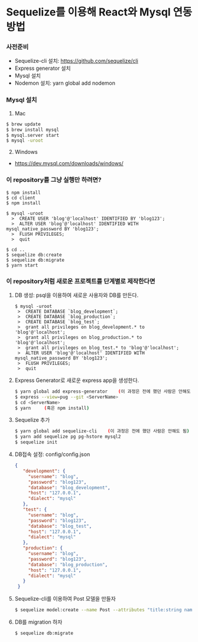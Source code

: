 # Sequelize를 이용해 React와 Mysql 연동 방법

### 사전준비

- Sequelize-cli 설치: https://github.com/sequelize/cli
- Express generator 설치
- Mysql 설치
- Nodemon 설치: yarn global add nodemon

### Mysql 설치
1. Mac
```sh
$ brew update
$ brew install mysql
$ mysql.server start
$ mysql -uroot
```

2. Windows
- https://dev.mysql.com/downloads/windows/

### 이 repository를 그냥 실행만 하려면?
```
$ npm install
$ cd client
$ npm install

$ mysql -uroot
  >  CREATE USER 'blog'@'localhost' IDENTIFIED BY 'blog123';
  >  ALTER USER 'blog'@'localhost' IDENTIFIED WITH mysql_native_password BY 'blog123';
  >  FLUSH PRIVILEGES;
  >  quit

$ cd ..
$ sequelize db:create
$ sequelize db:migrate
$ yarn start
```

### 이 repository처럼 새로운 프로젝트를 단계별로 제작한다면
1. DB 생성: psql을 이용하여 새로운 사용자와 DB를 만든다.

   ```
   $ mysql -uroot
    >  CREATE DATABASE `blog_development`;
    >  CREATE DATABASE `blog_production`;
    >  CREATE DATABASE `blog_test`;
    >  grant all privileges on blog_development.* to 'blog'@'localhost';
    >  grant all privileges on blog_production.* to 'blog'@'localhost';
    >  grant all privileges on blog_test.* to 'blog'@'localhost';
    >  ALTER USER 'blog'@'localhost' IDENTIFIED WITH mysql_native_password BY 'blog123';
    >  FLUSH PRIVILEGES;
    >  quit
   ```

2. Express Generator로 새로운 express app을 생성한다.

   ```sh
   $ yarn global add express-generator    (이 과정은 전에 했던 사람은 안해도 됨)
   $ express --view=pug --git <ServerName>
   $ cd <ServerName>
   $ yarn     (혹은 npm install)
   ```

3. Sequelize 추가

   ```sh
   $ yarn global add sequelize-cli    (이 과정은 전에 했던 사람은 안해도 됨)
   $ yarn add sequelize pg pg-hstore mysql2
   $ sequelize init
   ```

4. DB접속 설정: config/config.json

   ```JSON
   {
      "development": {
        "username": "blog",
        "password": "blog123",
        "database": "blog_development",
        "host": "127.0.0.1",
        "dialect": "mysql"
      },
      "test": {
        "username": "blog",
        "password": "blog123",
        "database": "blog_test",
        "host": "127.0.0.1",
        "dialect": "mysql"
      },
      "production": {
        "username": "blog",
        "password": "blog123",
        "database": "blog_production",
        "host": "127.0.0.1",
        "dialect": "mysql"
      }
    }
   ```

5. Sequelize-cli를 이용하여 Post 모델을 만들자
   ```sh
   $ sequelize model:create --name Post --attributes "title:string name:string content:text"
   ```

6. DB를 migration 하자
   ```sh
   $ sequelize db:migrate
   ```